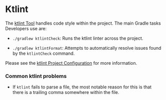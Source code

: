 # Ktlint

The [ktlint Tool] handles code style within the project. The main Gradle tasks
Developers use are:

- `./gradlew ktlintCheck`: Runs the ktlint linter across the project.

- `./gradlew ktlintFormat`: Attempts to automatically resolve issues found by
  the `ktlintCheck`
  command.

Please see the [ktlint Project Configuration] for more information.

### Common ktlint problems

- If `ktlint` fails to parse a file, the most notable reason for this is that
  there is a trailing comma somewhere within the file.

[ktlint Tool]: https://ktlint.github.io/

[ktlint Project Configuration]: /config/ktlint/config.gradle
